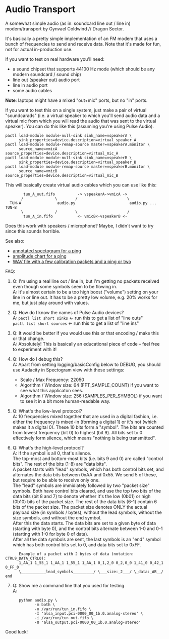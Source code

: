 # Audio Transport
A somewhat simple audio (as in: soundcard line out / line in) modem/transport
by Gynvael Coldwind // Dragon Sector.

It's basically a pretty simple implementation of an FM modem that uses a bunch
of frequencies to send and receive data. Note that it's made for fun, not for
actual in-production use.

If you want to test on real hardware you'll need:

* a sound chipset that supports 44100 Hz mode (which should be any modern soundcard / sound chip)
* line out (speaker out) audio port
* line in audio port
* some audio cables

**Note**: laptops might have a mixed "out+mic" ports, but no "in" ports.

If you want to test this on a single system, just make a pair of virtual
"soundcarads" (i.e. a virtual speaker to which you'll send audio data and
a virtual mic from which you will read the audio that was sent to the virtual
speaker). You can do this like this (assuming you're using Pulse Audio).

```
pactl load-module module-null-sink sink_name=vspeakerA \
      sink_properties=device.description=virtual_speaker_A
pactl load-module module-remap-source master=vspeakerA.monitor \
      source_name=vmicA source_properties=device.description=virtual_mic_A
pactl load-module module-null-sink sink_name=vspeakerB \
      sink_properties=device.description=virtual_speaker_B
pactl load-module module-remap-source master=vspeakerB.monitor \
      source_name=vmicB source_properties=device.description=virtual_mic_B
```

This will basically create virtual audio cables which you can use like this:

```
        tun_A_out.fifo          -> vspeakerA->vmicA ->
       /              \        /                      \
  TUN-A                audio.py                        audio.py ... TUN-B
       \              /        \                      /
        tun_A_in.fifo           <- vmicB<-vspeakerB <-
```

Does this work with speakers / microphone? Maybe, I didn't want to try since
this sounds horrible.

See also:

  * [annotated spectogram for a ping](ping_modulated_audio_spectogram_zommed_256_annot.png)
  * [amplitude chart for a ping](ping_modulated_audio_amplitude.png)
  * [WAV file with a few calibration packets and a ping or two](ping_modulated_audio.wav)

FAQ:

1. Q: I'm using a real line out / line in, but I'm getting no packets received
      even though some symbols seem to be flowing in.<br>
   A: It's almost certain to be a too high boost ("volume") setting on your
      line in or line out. It has to be a pretty low volume, e.g. 20% works
      for me, but just play around with values.

2. Q: How do I know the names of Pulse Audio devices?<br>
   A: `pactl list short sinks` ← run this to get a list of "line outs"<br>
      `pactl list short sources` ← run this to get a list of "line ins"

3. Q: It would be better if you would use this or that encoding / make this or
      that change.<br>
   A: Absolutely! This is basically an educational piece of code – feel free
      to experiment with it!

4. Q: How do I debug this?<br>
   A: Apart from setting logging/basicConfig below to DEBUG, you should use
      Audacity in Spectogram view with these settings:
      - Scale / Max Frequency: 22050
      - Algorithm / Window size: 64 (FFT_SAMPLE_COUNT) if you want to see what
                                 this applicaton sees.
      - Algorithm / Window size: 256 (SAMPLES_PER_SYMBOL) if you want to see
                                 it in a bit more human-readable way.

5. Q: What's the low-level protocol?<br>
   A: 10 frequencies mixed together that are used in a digital fashion, i.e.
      either the frequency is mixed-in (forming a digital 1) or it's not
      (which makes it a digital 0). These 10 bits form a "symbol". The bits
      are counted from lowest frequency (bit 0) to highest (bit 9).
      All bits set to 0 effectively form silence, which means "nothing is
      being transmitted".

6. Q: What's the high-level protocol?<br>
   A: If the symbol is all 0, that's silence.<br>
      The top-most and bottom-most bits (i.e. bits 9 and 0) are called
      "control bits". The rest of the bits (1-8) are "data bits".<br>
      A packet starts with "lead" symbols, which has both control bits set,
      and alternates the data bits between 0xAA and 0x55. We send 5 of these,
      but require to be able to receive only one.<br>
      The "lead" symbols are immidiately followed by two "packet size"
      symbols. Both have control bits cleared, and use the top two bits of the
      data bits (bit 8 and 7) to denote whether it's the low (0b01) or high
      (0b10) bits of the packet size. The rest of the data bits (6-1) contain
      6 bits of the packet size. The packet size denotes ONLY the actual
      payload size (in symbols / bytes), without the lead symbols, without the
      size symbols, and without the end symbol.<br>
      After this the data starts. The data bits are set to a given byte of
      data (starting with byte 0), and the control bits alternate between
      1-0 and 0-1 (starting with 1-0 for byte 0 of data).<br>
      After all the data symbols are sent, the last symbols is an "end" symbol
      which has both control bits set to 0, and data bits set to 0xFF.

```
      Example of a packet with 2 bytes of data (notation: CTRL9_DATA_CTRL0):
      1_AA_1 1_55_1 1_AA_1 1_55_1 1_AA_1 0_1,2_0 0_2,0_0 1_41_0 0_42_1 0_FF_0
      \___________lead_symbols_________/ \___size:_2___/ \_data:_AB__/  end
```

7. Q: Show me a command line that you used for testing.<br>
   A: 
```
      python audio.py \
             -m both \
             -o /var/run/tun_in.fifo \
             -I 'alsa_input.pci-0000_00_1b.0.analog-stereo' \
             -i /var/run/tun_out.fifo \
             -O 'alsa_output.pci-0000_00_1b.0.analog-stereo'
```


Good luck!
